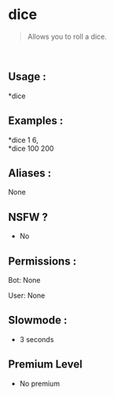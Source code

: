 # dice

> Allows you to roll a dice.

<br>

## Usage :

*dice <minimum number> <maximum number>

## Examples :

*dice 1 6,
<br>*dice 100 200

## Aliases :

None

## NSFW ?

- No

## Permissions :

Bot: None
<br>

User: None

## Slowmode :

- 3 seconds

## Premium Level

- No premium